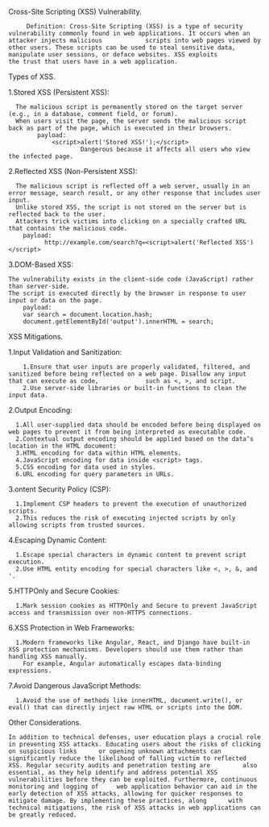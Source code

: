 Cross-Site Scripting (XSS) Vulnerability.

         Definition: Cross-Site Scripting (XSS) is a type of security vulnerability commonly found in web applications. It occurs when an attacker injects malicious            scripts into web pages viewed by other users. These scripts can be used to steal sensitive data, manipulate user sessions, or deface websites. XSS exploits           the trust that users have in a web application.
         
Types of XSS.

1.Stored XSS (Persistent XSS):

      The malicious script is permanently stored on the target server (e.g., in a database, comment field, or forum).
      When users visit the page, the server sends the malicious script back as part of the page, which is executed in their browsers.
            payload:
                <script>alert('Stored XSS!');</script>
                        Dangerous because it affects all users who view the infected page.
                        
2.Reflected XSS (Non-Persistent XSS):

      The malicious script is reflected off a web server, usually in an error message, search result, or any other response that includes user input.
      Unlike stored XSS, the script is not stored on the server but is reflected back to the user.
      Attackers trick victims into clicking on a specially crafted URL that contains the malicious code.
        payload:
              http://example.com/search?q=<script>alert('Reflected XSS')</script>
              
3.DOM-Based XSS:

    The vulnerability exists in the client-side code (JavaScript) rather than server-side.
    The script is executed directly by the browser in response to user input or data on the page.
        payload:
        var search = document.location.hash;
        document.getElementById('output').innerHTML = search;
        
XSS Mitigations.

1.Input Validation and Sanitization:

        1.Ensure that user inputs are properly validated, filtered, and sanitized before being reflected on a web page. Disallow any input that can execute as code,             such as <, >, and script.
        2.Use server-side libraries or built-in functions to clean the input data.
        
2.Output Encoding:

      1.All user-supplied data should be encoded before being displayed on web pages to prevent it from being interpreted as executable code.
      2.Contextual output encoding should be applied based on the data’s location in the HTML document:
      3.HTML encoding for data within HTML elements.
      4.JavaScript encoding for data inside <script> tags.
      5.CSS encoding for data used in styles.
      6.URL encoding for query parameters in URLs.
      
3.ontent Security Policy (CSP):

      1.Implement CSP headers to prevent the execution of unauthorized scripts.
      2.This reduces the risk of executing injected scripts by only allowing scripts from trusted sources.
      
4.Escaping Dynamic Content:

      1.Escape special characters in dynamic content to prevent script execution.
      2.Use HTML entity encoding for special characters like <, >, &, and '.
      
5.HTTPOnly and Secure Cookies:

      1.Mark session cookies as HTTPOnly and Secure to prevent JavaScript access and transmission over non-HTTPS connections.

6.XSS Protection in Web Frameworks:

      1.Modern frameworks like Angular, React, and Django have built-in XSS protection mechanisms. Developers should use them rather than handling XSS manually.
        For example, Angular automatically escapes data-binding expressions.
      
7.Avoid Dangerous JavaScript Methods:

      1.Avoid the use of methods like innerHTML, document.write(), or eval() that can directly inject raw HTML or scripts into the DOM.

Other Considerations.

    In addition to technical defenses, user education plays a crucial role in preventing XSS attacks. Educating users about the risks of clicking on suspicious links      or opening unknown attachments can significantly reduce the likelihood of falling victim to reflected XSS. Regular security audits and penetration testing are         also    essential, as they help identify and address potential XSS vulnerabilities before they can be exploited. Furthermore, continuous monitoring and logging of     web application behavior can aid in the early detection of XSS attacks, allowing for quicker responses to mitigate damage. By implementing these practices, along      with technical mitigations, the risk of XSS attacks in web applications can be greatly reduced.







